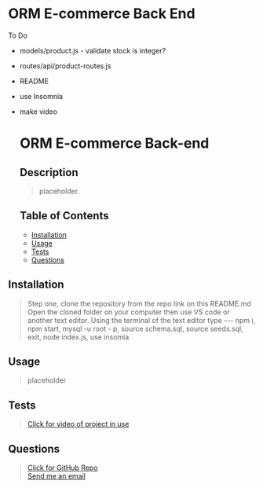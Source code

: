 # ORM E-commerce Back End

To Do
- models/product.js - validate stock is integer?
- routes/api/product-routes.js
- README

- use Insomnia
- make video 

  # ORM E-commerce Back-end

  ## Description
  >placeholder.
  
  ## Table of Contents
  - [Installation](#installation)
  - [Usage](#usage)
  - [Tests](#tests)
  - [Questions](#questions)
  </ul>

  ## Installation
  >Step one, clone the repository from the repo link on this README.md Open the cloned folder on your computer then use VS code or another text editor. Using the terminal of the text editor type --- npm i, npm start, mysql -u root - p, source schema.sql, source seeds.sql, exit, node index.js, use insomia 

  ## Usage
  >placeholder

  ## Tests
  >[Click for video of project in use](placeholder)

  ## Questions
  >[Click for GitHub Repo](https://github.com/GhostoftheMill)
  \
    [Send me an email](mailto:kevinmichaelwhite@gmail.com)
    
  